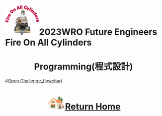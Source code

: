 ![LOGO](../../other/img/logo.png)2023WRO Future Engineers Fire On All Cylinders  
====
# <div align="center">Programming(程式設計)</div> 

#[Open Challenge_flowchart](./img/Open%20Challenge_flowchart.png)

# <div align="center">![HOME](../../other/img/Home.png)[Return Home](../../)</div> 